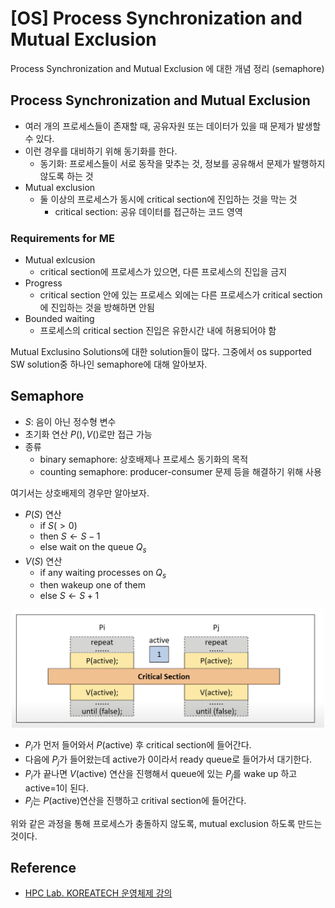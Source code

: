 # [OS] Process Synchronization and Mutual Exclusion


Process Synchronization and Mutual Exclusion 에 대한 개념 정리 (semaphore)

<!--more-->
## Process Synchronization and Mutual Exclusion
- 여러 개의 프로세스들이 존재할 때, 공유자원 또는 데이터가 있을 때 문제가 발생할 수 있다.
- 이런 경우를 대비하기 위해 동기화를 한다.
  - 동기화: 프로세스들이 서로 동작을 맞추는 것, 정보를 공유해서 문제가 발행하지 않도록 하는 것
- Mutual exclusion
  - 둘 이상의 프로세스가 동시에 critical section에 진입하는 것을 막는 것
    - critical section: 공유 데이터를 접근하는 코드 영역

### Requirements for ME
- Mutual exlcusion
  - critical section에 프로세스가 있으면, 다른 프로세스의 진입을 금지
- Progress
  - critical section 안에 있는 프로세스 외에는 다른 프로세스가 critical section에 진입하는 것을 방해하면 안됨
- Bounded waiting
  - 프로세스의 critical section 진입은 유한시간 내에 허용되어야 함

Mutual Exclusino Solutions에 대한 solution들이 많다. 그중에서 os supported SW solution중 하나인 semaphore에 대해 알아보자.

## Semaphore
- $S$: 음이 아닌 정수형 변수
- 초기화 연산 $P(),V()$로만 접근 가능
- 종류
  - binary semaphore: 상호배제나 프로세스 동기화의 목적
  - counting semaphore: producer-consumer 문제 등을 해결하기 위해 사용

여기서는 상호배제의 경우만 알아보자.

- $P(S)$ 연산
  - if $S( > 0)$
  - then $S \leftarrow S - 1$
  - else wait on the queue $Q_s$
- $V(S)$ 연산
  - if any waiting processes on $Q_s$
  - then wakeup one of them
  - else $S \leftarrow S + 1$

<center>
    <img src="https://github.com/minsoo9506/blog/blob/master/static/blog-imgs/os_Lec06_01.png?raw=true"  width="500">
</center>

- $P_i$가 먼저 들어와서 $P(\text{active})$ 후 critical section에 들어간다.
- 다음에 $P_j$가 들어왔는데 active가 0이라서 ready queue로 들어가서 대기한다.
- $P_i$가 끝나면 $V(\text{active})$ 연산을 진행해서 queue에 있는 $P_j$를 wake up 하고 active=1이 된다.
- $P_j$는 $P(\text{active})$연산을 진행하고 critival section에 들어간다.

위와 같은 과정을 통해 프로세스가 충돌하지 않도록, mutual exclusion 하도록 만드는 것이다.

## Reference
- [HPC Lab. KOREATECH 운영체제 강의](https://www.youtube.com/playlist?list=PLBrGAFAIyf5rby7QylRc6JxU5lzQ9c4tN)
